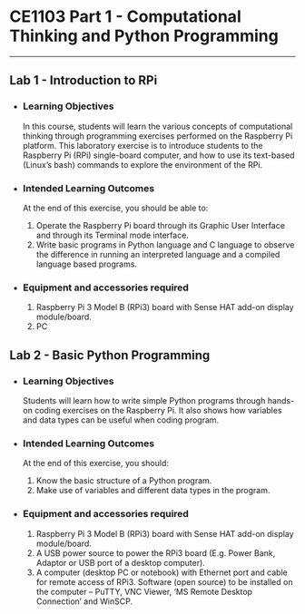 # **CE1103 Part 1 - Computational Thinking and Python Programming**
---

## **Lab 1 - Introduction to RPi**

* ### Learning Objectives
   In this course, students will learn the various concepts of computational thinking
through programming exercises performed on the Raspberry Pi platform. This
laboratory exercise is to introduce students to the Raspberry Pi (RPi) single-board
computer, and how to use its text-based (Linux’s bash) commands to explore the
environment of the RPi.


* ### Intended Learning Outcomes
   At the end of this exercise, you should be able to:

   1. Operate the Raspberry Pi board through its Graphic User Interface and through its
   Terminal mode interface.
   2. Write basic programs in Python language and C language to observe the difference
   in running an interpreted language and a compiled language based programs.


* ### Equipment and accessories required
   1. Raspberry Pi 3 Model B (RPi3) board with Sense HAT add-on display module/board.
   2. PC


## **Lab 2 - Basic Python Programming**

* ### Learning Objectives
   Students will learn how to write simple Python programs through hands-on coding exercises on the Raspberry Pi. It also shows how variables and data types can be useful when coding program.


* ### Intended Learning Outcomes
   At the end of this exercise, you should:
    1. Know the basic structure of a Python program.
    2. Make use of variables and different data types in the program.


* ### Equipment and accessories required
    1. Raspberry Pi 3 Model B (RPi3) board with Sense HAT add-on display module/board.
    2. A USB power source to power the RPi3 board (E.g. Power Bank, Adaptor or USB port of a desktop computer).
    3. A computer (desktop PC or notebook) with Ethernet port and cable for remote access of RPi3. Software (open source) to be installed on the computer – PuTTY, VNC Viewer, ‘MS Remote Desktop Connection’ and WinSCP.